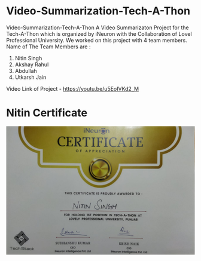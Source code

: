 # Video-Summarization-Tech-A-Thon
Video-Summarization-Tech-A-Thon A Video Summarizaton Project for the Tech-A-Thon which is organized by iNeuron with the Collaboration of Lovel Professional University.  We worked on this project with 4 team members.  
Name of The Team Members are :
1. Nitin Singh
2. Akshay Rahul
3. Abdullah
4. Utkarsh Jain 

Video Link of Project - https://youtu.be/u5EoIVKd2_M

<h1>Nitin Certificate</h1>

![Alt text](https://github.com/NitinSingh8/N-Programmer/blob/main/certificate/Certificate_tech-a-thon.jpeg "Some Error Occur")

